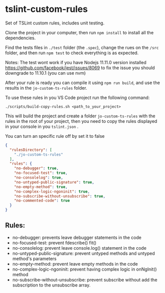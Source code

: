 # tslint-custom-rules


Set of TSLint custom rules, includes unit testing.

Clone the project in your computer, then run `npm install` to install all the dependencies.

Find the tests files in `./test` folder (the `.spec`), change the rues on the `/src` folder, and then run `npm test` to check everything is as expected.

Notes: 
The test wont work if you have Nodejs 11.11.0 version installed
https://github.com/facebook/jest/issues/8069
to fix the issue you should downgrade to 11.10.1 (you can use nvm)

After your rule is ready you can compile it using `npm run build`, and use the results in the `jo-custom-ts-rules` folder.

To use these rules in you VS Code project run the following command:

`./scripts/build-copy-rules.sh <path_to_your_project>`

This will build the project and create a folder `jo-custom-ts-rules` with the rules in the root of your project, then you need to copy the rules displayed in your console in you `tslint.json` .

You can turn an specific rule off by set it to false

```json
{
  "rulesDirectory": [
    "./jo-custom-ts-rules"
  ],
  "rules": {
    "no-debugger": true,
    "no-focused-test": true,
    "no-consolelog": true,
    "no-untyped-public-signature": true,
    "no-empty-method": true,
    "no-complex-logic-ngoninit": true,
    "no-subscribe-without-unsubscribe": true,
    "no-commented-code": true
  }
}

```

## Rules:
 - no-debugger: prevents leave debugger statements in the code
 - no-focused-test: prevent fdescribe() fit()
 - no-consolelog: prevent leave console.log() statement in the code
 - no-untyped-public-signature: prevent untyped methods and untyped method's parameters 
 - no-empty-method: prevent leave empty methods in the code
 - no-complex-logic-ngoninit: prevent having complex logic in onNgInit() method
 - no-subscribe-without-unsubscribe: prevent subscribe without add the subscription to the unsubscribe array.

